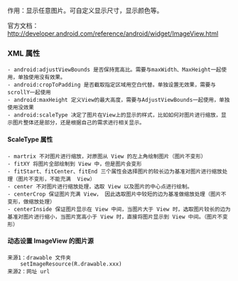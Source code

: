 作用：显示任意图片。可自定义显示尺寸，显示颜色等。

官方文档：http://developer.android.com/reference/android/widget/ImageView.html

### XML 属性

```
- android:adjustViewBounds 是否保持宽高比。需要与maxWidth、MaxHeight一起使用，单独使用没有效果。
- android:cropToPadding 是否截取指定区域用空白代替。单独设置无效果，需要与scrollY一起使用 
- android:maxHeight 定义View的最大高度，需要与AdjustViewBounds一起使用，单独使用没效果
- android:scaleType 决定了图片在View上的显示的样式，比如如何对图片进行缩放，显示图片整体还是部分，还是根据自己的需求进行相关显示。
```

#### ScaleType 属性

```
- martrix 不对图片进行缩放，对原图从 View 的左上角绘制图片（图片不变形）
- fitXY 将图片全部绘制到 View 中，但是图片会变形
- fitStart、fitCenter、fitEnd 三个属性会选择图片的较长边为基准对图片进行缩放处理（图片不变形，不能充满  View）
- center 不对图片进行缩放处理，选取 View 以及图片的中心点进行绘制。
- centerCrop 保证图片充满 View， 因此选取图片中较短的边为基准做缩放处理（图片不变形，做缩放处理）
- centerInside 保证图片显示在 View 中间，当图片大于 View 时，选取图片较长的边为基准对图片进行缩小，当图片宽高小于 View 时，直接将图片显示到 View 中间。（图片不变形）
```

#### 动态设置 ImageView 的图片源

```
来源1：drawable 文件夹
	setImageResource(R.drawable.xxx)
来源2：网址 url
	
```